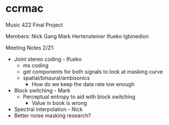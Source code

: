 # ccrmac
Music 422 Final Project

Members:
Nick Gang
Mark Hertensteiner
Ifueko Igbinedion

Meeting Notes 2/21:
* Joint stereo coding - Ifueko
    * ms coding
    * get components for both signals to look at masking curve
    * spatial/binaural/ambisonics
        * How do we keep the data rate low enough
* Block switching - Mark
    * Perceptual entropy to aid with block switching
        * Value in book is wrong
* Spectral interpolation - Nick
* Better noise masking research?
